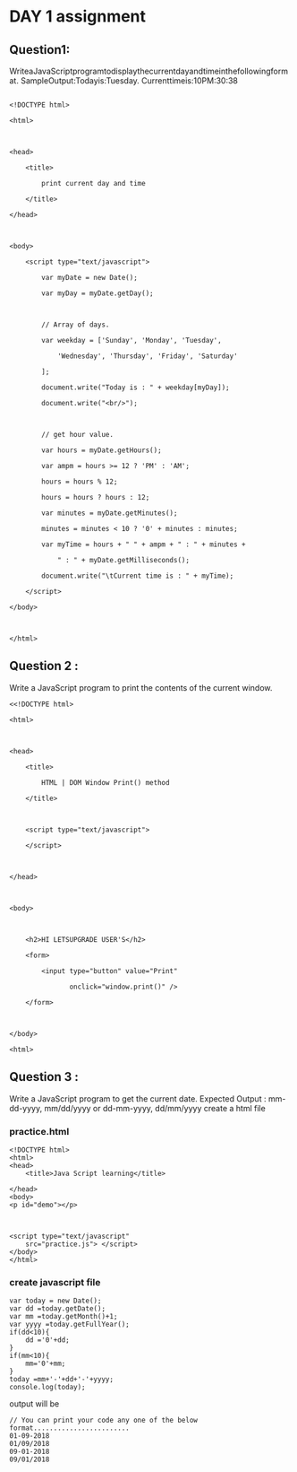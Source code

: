 # DAY 1 assignment
## Question1:
WriteaJavaScriptprogramtodisplaythecurrentdayandtimeinthefollowingformat.
SampleOutput:Todayis:Tuesday.
Currenttimeis:10PM:30:38


~~~

<!DOCTYPE html> 

<html> 

  

<head> 

    <title> 

        print current day and time 

    </title> 

</head> 

  

<body> 

    <script type="text/javascript"> 

        var myDate = new Date(); 

        var myDay = myDate.getDay(); 

        

        // Array of days. 

        var weekday = ['Sunday', 'Monday', 'Tuesday', 

            'Wednesday', 'Thursday', 'Friday', 'Saturday' 

        ]; 

        document.write("Today is : " + weekday[myDay]); 

        document.write("<br/>"); 

        

        // get hour value. 

        var hours = myDate.getHours(); 

        var ampm = hours >= 12 ? 'PM' : 'AM'; 

        hours = hours % 12; 

        hours = hours ? hours : 12; 

        var minutes = myDate.getMinutes(); 

        minutes = minutes < 10 ? '0' + minutes : minutes; 

        var myTime = hours + " " + ampm + " : " + minutes +  

            " : " + myDate.getMilliseconds(); 

        document.write("\tCurrent time is : " + myTime); 

    </script> 

</body> 

  

</html> 
~~~
## Question 2 :
Write a JavaScript program to print the contents of the current window.
~~~
<<!DOCTYPE html> 

<html> 

  

<head> 

    <title> 

        HTML | DOM Window Print() method 

    </title> 

  

    <script type="text/javascript"> 

    </script> 

  

</head> 

  

<body> 

  

    <h2>HI LETSUPGRADE USER'S</h2> 

    <form> 

        <input type="button" value="Print" 

               onclick="window.print()" /> 

    </form> 

  

</body> 

<html> 
~~~

## Question 3 :
Write a JavaScript program to get the current date.
Expected Output : mm-dd-yyyy, mm/dd/yyyy or dd-mm-yyyy, dd/mm/yyyy
create a html file

### practice.html
~~~
<!DOCTYPE html>
<html>
<head>
	<title>Java Script learning</title>

</head>
<body>
<p id="demo"></p>



<script type="text/javascript" 
	src="practice.js"> </script>
</body>
</html>
~~~
### create javascript file
~~~
var today = new Date();
var dd =today.getDate();
var mm =today.getMonth()+1;
var yyyy =today.getFullYear();
if(dd<10){
	dd ='0'+dd;
}
if(mm<10){
	mm='0'+mm;
}
today =mm+'-'+dd+'-'+yyyy;
console.log(today);

~~~
output will be
~~~
// You can print your code any one of the below format........................
01-09-2018
01/09/2018
09-01-2018
09/01/2018

~~~
